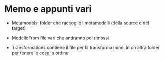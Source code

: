 # Memo e appunti vari

- Metamodels: folder che raccoglie i metamodelli (della source e del target)

- ModelloFrom file vari che andranno poi rimossi

- Transformations contiene il file per la transformazione, in un altra folder per tenere le cose in ordine